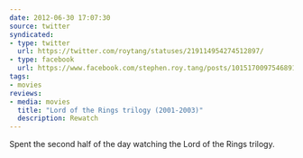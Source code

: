 ```yaml
---
date: 2012-06-30 17:07:30
source: twitter
syndicated:
- type: twitter
  url: https://twitter.com/roytang/statuses/219114954274512897/
- type: facebook
  url: https://www.facebook.com/stephen.roy.tang/posts/10151700975468912
tags:
- movies
reviews:
- media: movies
  title: "Lord of the Rings trilogy (2001-2003)"
  description: Rewatch
---
```


Spent the second half of the day watching the Lord of the Rings trilogy.